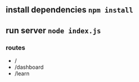 ## install dependencies `npm install`
## run server `node index.js`

### routes
- / 
- /dashboard
- /learn
